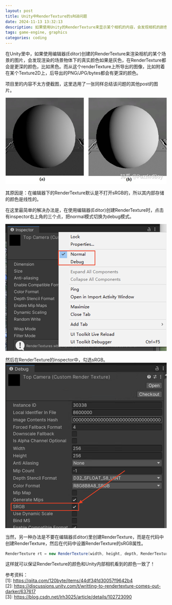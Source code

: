 ```yaml
---
layout: post
title: Unity中RenderTexture的sRGB问题
date: 2024-11-13 13:32:13
description: 如果使用Unity的RenderTexture来显示某个相机的内容，会发现相机的颜色和RenderTexture的颜色不一致。这是因为RenderTexture默认不打开sRGB，导致其内部存储的颜色其实是线性的。
tags: game-engine, graphics
categories: coding
---
```


在Unity里中，如果使用编辑器(Editor)创建的RenderTexture来渲染相机的某个场景的图片，会发现渲染的场景物体下的真实颜色如果是灰色，在RenderTexture都会是更深的颜色，比如黑色。而从这个renderTexture上所导出的图像，比如附着在某个Texture2D上，后导出的PNG/JPG/bytes都会有更深的颜色。

项目里的内容不太方便截图，这里选用了一张同样总结该问题的其他post的图片。

![](/assets/img/post/24-11-13-render-texture-srgb/3.png)

其原因是：在编辑器下的RenderTexture默认是不打开sRGB的，所以其内部存储的颜色是线性的。

在这里最简单的解决办法是，在使用编辑器(Editor)创建RenderTexture时，点击有inspector右上角的三个点，把normal模式切换为debug模式。

![](/assets/img/post/24-11-13-render-texture-srgb/1.png)

然后在RenderTexture的inspector中，勾选sRGB。
![](/assets/img/post/24-11-13-render-texture-srgb/2.png)

当然，另一种办法是不要在编辑器(Editor)里创建RenderTexture，而是在代码中创建RenderTexture，然后在代码中设置RenderTexture的sRGB属性。

```csharp
RenderTexture rt = new RenderTexture(width, height, depth, RenderTextureFormat.ARGB32, RenderTextureReadWrite.sRGB);
```

这样就可以保证RenderTexture的颜色和Unity内部相机看到的颜色一致了！

参考资料：\
[1]: https://qiita.com/120byte/items/44df34fd30057f9642b4 \
[2]: https://discussions.unity.com/t/writting-to-rendertexture-comes-out-darker/637617 \
[3]: https://blog.csdn.net/lrh3025/article/details/102723090 